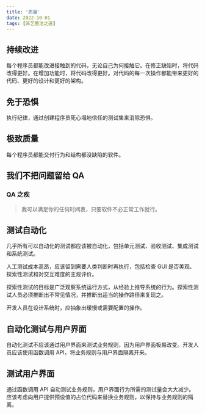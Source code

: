```yaml
---
title: '质量'
date: 2022-10-01
tags: [匠艺整洁之道]
---
```


## 持续改进

每个程序员都能改进接触到的代码，无论自己为何接触它。在修正缺陷时，将代码改得更好。在增加功能时，将代码改得更好。对代码的每一次操作都能带来更好的代码、更好的设计和更好的架构。

## 免于恐惧

执行纪律，通过创建程序员死心塌地信任的测试集来消除恐惧。

## 极致质量

每个程序员都能交付行为和结构都没缺陷的软件。

## 我们不把问题留给 QA

### QA 之疾

> 我可以满足你的任何时间表，只要软件不必正常工作就行。

## 测试自动化

几乎所有可以自动化的测试都应该被自动化，包括单元测试、验收测试、集成测试和系统测试。

人工测试成本高昂，应该留到需要人类判断时再执行，包括检查 GUI 是否美观、探索性测试和对交互难度的主观评价。

探索性测试的目标是广泛观察系统运行方式，从经验上推导系统的行为。探索性测试人员必须推断出不常见情况，并推断出适当的操作路径来复现之。

开发人员在设计系统时，应抽象出缓慢或需要配置的操作。

## 自动化测试与用户界面

自动化测试不应该通过用户界面来测试业务规则，因为用户界面极易改变。开发人员应该使用函数调用 API，将业务规则与用户界面隔离开来。

## 测试用户界面

通过函数调用 API 自动测试业务规则，用户界面行为所需的测试量会大大减少。应该考虑向用户提供预设值的占位代码来替换业务规则，以保持与业务规则的隔离。
